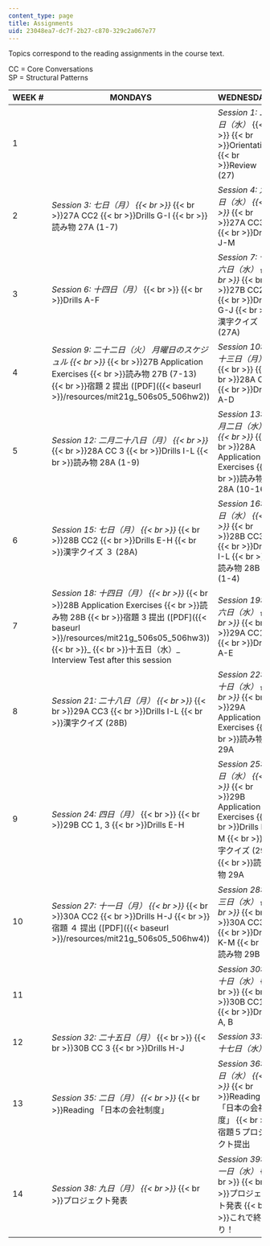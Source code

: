 ```yaml
---
content_type: page
title: Assignments
uid: 23048ea7-dc7f-2b27-c870-329c2a067e77
---
```


Topics correspond to the reading assignments in the course text.

CC = Core Conversations  
SP = Structural Patterns

| WEEK # | MONDAYS | WEDNESDAYS | FRIDAYS |
| --- | --- | --- | --- |
| 1 | &nbsp; | _Session 1: 二日（水）_  {{< br >}}  {{< br >}}Orientation  {{< br >}}Review (27) | _Session 2: 四日（金）  {{< br >}}_  {{< br >}}27A CC1  {{< br >}}Drills A-F |
| 2 | _Session 3: 七日（月）  {{< br >}}_  {{< br >}}27A CC2  {{< br >}}Drills G-I  {{< br >}}読み物 27A (1-7) | _Session 4: 九日（水）  {{< br >}}_  {{< br >}}27A CC3  {{< br >}}Drills J-M | _Session 5: 十一日（金）  {{< br >}}_  {{< br >}}27A Application Exercises  {{< br >}}読み物 27A (8-16)  {{< br >}}宿題 1 提出 ([PDF]({{< baseurl >}}/resources/mit21g_506s05_506hw1)) |
| 3 | _Session 6: 十四日（月）_  {{< br >}}  {{< br >}}Drills A-F | _Session 7: 十六日（水）  {{< br >}}_  {{< br >}}27B CC2  {{< br >}}Drills G-J  {{< br >}}漢字クイズ (27A) | _Session 8: 十八日（金）  {{< br >}}_  {{< br >}}27B CC3  {{< br >}}Drills K-N  {{< br >}}読み物 27B (1-6) |
| 4 | _Session 9: 二十二日（火） 月曜日のスケジュル  {{< br >}}_  {{< br >}}27B Application Exercises  {{< br >}}読み物 27B (7-13)  {{< br >}}宿題 2 提出 ([PDF]({{< baseurl >}}/resources/mit21g_506s05_506hw2)) | _Session 10: 二十三日（月）_  {{< br >}}  {{< br >}}28A CC1  {{< br >}}Drills A-D | _Session 11: 二十五日（水）  {{< br >}}_  {{< br >}}28A CC2  {{< br >}}Drills E-H  {{< br >}}漢字クイズ (27B) |
| 5 | _Session 12: 二月二十八日（月）  {{< br >}}_  {{< br >}}28A CC 3  {{< br >}}Drills I-L  {{< br >}}読み物 28A (1-9) | _Session 13: 三月二日（水）  {{< br >}}_  {{< br >}}28A Application Exercises  {{< br >}}読み物 28A (10-16) | _Session 14: 三月二日（水）  {{< br >}}_  {{< br >}}28B CC1  {{< br >}}Drills A-D |
| 6 | _Session 15: 七日（月）  {{< br >}}_  {{< br >}}28B CC2  {{< br >}}Drills E-H  {{< br >}}漢字クイズ ３ (28A) | _Session 16: 九日（水）  {{< br >}}_  {{< br >}}28B CC3  {{< br >}}Drills I-L  {{< br >}}読み物 28B (1-4) | _Session 17: 十一日（金）_ |
| 7 | _Session 18: 十四日（月）  {{< br >}}_  {{< br >}}28B Application Exercises  {{< br >}}読み物 28B  {{< br >}}宿題 3 提出 ([PDF]({{< baseurl >}}/resources/mit21g_506s05_506hw3))  {{< br >}}_  {{< br >}}十五日（水）_ Interview Test after this session | _Session 19: 十六日（水）  {{< br >}}_  {{< br >}}29A CC1  {{< br >}}Drills A-E | _Session 20: 十八日（金）_  {{< br >}}  {{< br >}}29A CC2  {{< br >}}Drills F-H |
| 8 | _Session 21: 二十八日（月）  {{< br >}}_  {{< br >}}29A CC3  {{< br >}}Drills I-L  {{< br >}}漢字クイズ (28B) | _Session 22: 三十日（水）  {{< br >}}_  {{< br >}}29A Application Exercises  {{< br >}}読み物 29A | _Session 23: 一日（金）_  {{< br >}}  {{< br >}}29B CC2  {{< br >}}Drills A-D |
| 9 | _Session 24: 四日（月）_  {{< br >}}  {{< br >}}29B CC 1, 3  {{< br >}}Drills E-H | _Session 25: 六日（水）  {{< br >}}_  {{< br >}}29B Application Exercises  {{< br >}}Drills I-M  {{< br >}}漢字クイズ (29A)  {{< br >}}読み物 29A | _Session 26: 八日（金）  {{< br >}}_  {{< br >}}30A CC1  {{< br >}}Drills A-G |
| 10 | _Session 27: 十一日（月）  {{< br >}}_  {{< br >}}30A CC2  {{< br >}}Drills H-J  {{< br >}}宿題 ４ 提出 ([PDF]({{< baseurl >}}/resources/mit21g_506s05_506hw4)) | _Session 28: 十三日（水）  {{< br >}}_  {{< br >}}30A CC3  {{< br >}}Drills K-M  {{< br >}}読み物 29B | _Session 29: 十五日（金）  {{< br >}}_  {{< br >}}30A Application Exercises  {{< br >}}読み物 29B, 30A  {{< br >}}漢字クイズ (29B) |
| 11 | &nbsp; | _Session 30: 二十日（水）_  {{< br >}}  {{< br >}}30B CC1  {{< br >}}Drills A, B | _Session 31: 二十二日（金）  {{< br >}}_  {{< br >}}30B CC2  {{< br >}}Drills C-G  {{< br >}}読み物 (30A) |
| 12 | _Session 32: 二十五日（月）_  {{< br >}}  {{< br >}}30B CC 3  {{< br >}}Drills H-J | _Session 33: 二十七日（水）_ | _Session 34: 二十九日（金）_ |
| 13 | _Session 35: 二日（月）  {{< br >}}_  {{< br >}}Reading 「日本の会社制度」 | _Session 36: 四日（水）  {{< br >}}_  {{< br >}}Reading 「日本の会社制度」  {{< br >}}宿題５プロジェクト提出 | _Session 37: 六日（金）  {{< br >}}_  {{< br >}}映画 |
| 14 | _Session 38: 九日（月）  {{< br >}}_  {{< br >}}プロジェクト発表 | _Session 39: 十一日（水）_  {{< br >}}  {{< br >}}プロジェクト発表  {{< br >}}これで終わり！ |